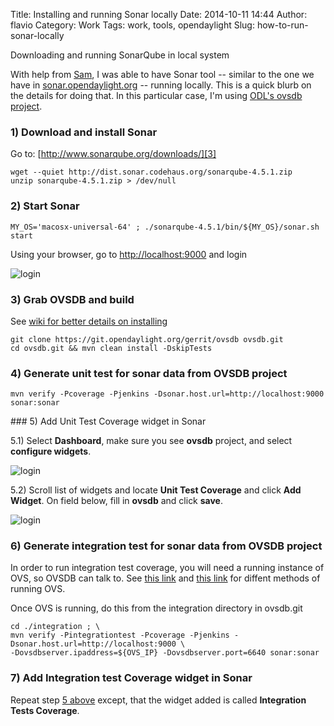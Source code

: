 Title: Installing and running Sonar locally
Date: 2014-10-11 14:44
Author: flavio
Category: Work
Tags: work, tools, opendaylight
Slug: how-to-run-sonar-locally

Downloading and running SonarQube in local system

<!--more-->

With help from [Sam][1], I was able to have Sonar tool -- similar to the one
we have in [sonar.opendaylight.org][2] -- running locally. This is a quick
blurb on the details for doing that. In this particular case, I'm using
[ODL's ovsdb project][ovsdb].

### 1) Download and install Sonar

Go to: [http://www.sonarqube.org/downloads/][3]

    wget --quiet http://dist.sonar.codehaus.org/sonarqube-4.5.1.zip
    unzip sonarqube-4.5.1.zip > /dev/null

### 2) Start Sonar

    MY_OS='macosx-universal-64' ; ./sonarqube-4.5.1/bin/${MY_OS}/sonar.sh start

Using your browser, go to [http://localhost:9000][4] and login

![login](|filename|/images/sonar-login.jpg)

### 3) Grab OVSDB and build

See [wiki for better details on installing][5]

    git clone https://git.opendaylight.org/gerrit/ovsdb ovsdb.git
    cd ovsdb.git && mvn clean install -DskipTests

### 4) Generate unit test for sonar data from OVSDB project

    mvn verify -Pcoverage -Pjenkins -Dsonar.host.url=http://localhost:9000 sonar:sonar

<span id=add_unit_test_coverage_widget_in_sonar />
### 5) Add Unit Test Coverage widget in Sonar

5.1) Select **Dashboard**, make sure you see **ovsdb** project, and select **configure widgets**.

![login](|filename|/images/sonar-config-widget.jpg)

5.2) Scroll list of widgets and locate **Unit Test Coverage** and click **Add Widget**. On field below, fill in **ovsdb** and click **save**.

![login](|filename|/images/sonar-config-widget-unit-test.jpg)

### 6) Generate integration test for sonar data from OVSDB project

In order to run integration test coverage, you will need a running instance of OVS,
so OVSDB can talk to. See [this link][6] and [this link][7] for diffent methods of running OVS.

Once OVS is running, do this from the integration directory in ovsdb.git

    cd ./integration ; \
    mvn verify -Pintegrationtest -Pcoverage -Pjenkins -Dsonar.host.url=http://localhost:9000 \
    -Dovsdbserver.ipaddress=${OVS_IP} -Dovsdbserver.port=6640 sonar:sonar

### 7) Add Integration test Coverage widget in Sonar

Repeat step [5 above](#add_unit_test_coverage_widget_in_sonar) except, that the widget added is called **Integration Tests Coverage**.


  [ovsdb]: https://wiki.opendaylight.org/view/OVSDB_Integration:Main "Open vSwitch Database Integration"
  [1]: https://trello.com/c/lPff5MP3/31-investigate-method-to-run-sonar-from-command-line-and-interpret-results "Run sonar from command line and interpret results"
  [2]: https://sonar.opendaylight.org/ "Opendaylight Sonar"
  [3]: http://www.sonarqube.org/downloads/ "Sonar Download"
  [4]: http://localhost:9000
  [5]: https://wiki.opendaylight.org/view/OVSDB:Installation_Guide "OVSDB Install"
  [6]: https://github.com/flavio-fernandes/docker-ovs "Userspace Open vSwitch containers"
  [7]: https://wiki.opendaylight.org/view/OVSDB_Integration:Mininet_OVSDB_Tutorial "Running mininet"
